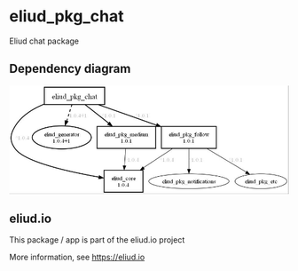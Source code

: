 # eliud_pkg_chat

Eliud chat package

## Dependency diagram

![Dependency diagram](https://github.com/eliudio/eliud_pkg_chat/blob/main/depends.jpg)

## eliud.io

This package / app is part of the eliud.io project

More information, see https://eliud.io

